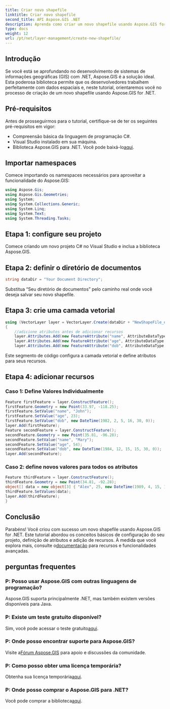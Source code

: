 ```yaml
---
title: Criar novo shapefile
linktitle: Criar novo shapefile
second_title: API Aspose.GIS .NET
description: Aprenda como criar um novo shapefile usando Aspose.GIS for .NET. Siga nosso guia passo a passo e descubra o poder da manipulação de dados espaciais.
type: docs
weight: 12
url: /pt/net/layer-management/create-new-shapefile/
---
```

## Introdução
Se você está se aprofundando no desenvolvimento de sistemas de informações geográficas (GIS) com .NET, Aspose.GIS é a solução ideal. Esta poderosa biblioteca permite que os desenvolvedores trabalhem perfeitamente com dados espaciais e, neste tutorial, orientaremos você no processo de criação de um novo shapefile usando Aspose.GIS for .NET.
## Pré-requisitos
Antes de prosseguirmos para o tutorial, certifique-se de ter os seguintes pré-requisitos em vigor:
- Compreensão básica da linguagem de programação C#.
- Visual Studio instalado em sua máquina.
-  Biblioteca Aspose.GIS para .NET. Você pode baixá-lo[aqui](https://releases.aspose.com/gis/net/).
## Importar namespaces
Comece importando os namespaces necessários para aproveitar a funcionalidade do Aspose.GIS:
```csharp
using Aspose.Gis;
using Aspose.Gis.Geometries;
using System;
using System.Collections.Generic;
using System.Linq;
using System.Text;
using System.Threading.Tasks;
```
## Etapa 1: configure seu projeto
Comece criando um novo projeto C# no Visual Studio e inclua a biblioteca Aspose.GIS.
## Etapa 2: definir o diretório de documentos
```csharp
string dataDir = "Your Document Directory";
```
Substitua “Seu diretório de documentos” pelo caminho real onde você deseja salvar seu novo shapefile.
## Etapa 3: crie uma camada vetorial
```csharp
using (VectorLayer layer = VectorLayer.Create(dataDir + "NewShapeFile_out.shp", Drivers.Shapefile))
{
    //adicione atributos antes de adicionar recursos
    layer.Attributes.Add(new FeatureAttribute("name", AttributeDataType.String));
    layer.Attributes.Add(new FeatureAttribute("age", AttributeDataType.Integer));
    layer.Attributes.Add(new FeatureAttribute("dob", AttributeDataType.DateTime));
```
Este segmento de código configura a camada vetorial e define atributos para seus recursos.
## Etapa 4: adicionar recursos
### Caso 1: Define Valores Individualmente
```csharp
Feature firstFeature = layer.ConstructFeature();
firstFeature.Geometry = new Point(33.97, -118.25);
firstFeature.SetValue("name", "John");
firstFeature.SetValue("age", 23);
firstFeature.SetValue("dob", new DateTime(1982, 2, 5, 16, 30, 0));
layer.Add(firstFeature);
Feature secondFeature = layer.ConstructFeature();
secondFeature.Geometry = new Point(35.81, -96.28);
secondFeature.SetValue("name", "Mary");
secondFeature.SetValue("age", 54);
secondFeature.SetValue("dob", new DateTime(1984, 12, 15, 15, 30, 0));
layer.Add(secondFeature);
```
### Caso 2: define novos valores para todos os atributos
```csharp
Feature thirdFeature = layer.ConstructFeature();
thirdFeature.Geometry = new Point(34.81, -92.28);
object[] data = new object[3] { "Alex", 25, new DateTime(1989, 4, 15, 15, 30, 0) };
thirdFeature.SetValues(data);
layer.Add(thirdFeature);
}
```
## Conclusão
 Parabéns! Você criou com sucesso um novo shapefile usando Aspose.GIS for .NET. Este tutorial abordou os conceitos básicos de configuração do seu projeto, definição de atributos e adição de recursos. À medida que você explora mais, consulte o[documentação](https://reference.aspose.com/gis/net/) para recursos e funcionalidades avançadas.
## perguntas frequentes
### P: Posso usar Aspose.GIS com outras linguagens de programação?
Aspose.GIS suporta principalmente .NET, mas também existem versões disponíveis para Java.
### P: Existe um teste gratuito disponível?
 Sim, você pode acessar o teste gratuito[aqui](https://releases.aspose.com/).
### P: Onde posso encontrar suporte para Aspose.GIS?
 Visite a[Fórum Aspose.GIS](https://forum.aspose.com/c/gis/33) para apoio e discussões da comunidade.
### P: Como posso obter uma licença temporária?
 Obtenha sua licença temporária[aqui](https://purchase.aspose.com/temporary-license/).
### P: Onde posso comprar o Aspose.GIS para .NET?
 Você pode comprar a biblioteca[aqui](https://purchase.aspose.com/buy).